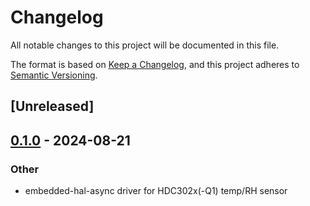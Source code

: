 # Changelog
All notable changes to this project will be documented in this file.

The format is based on [Keep a Changelog](https://keepachangelog.com/en/1.0.0/),
and this project adheres to [Semantic Versioning](https://semver.org/spec/v2.0.0.html).

## [Unreleased]

## [0.1.0](https://github.com/bobsrac/hdc302x-rs/releases/tag/v0.1.0) - 2024-08-21

### Other
- embedded-hal-async driver for HDC302x(-Q1) temp/RH sensor
